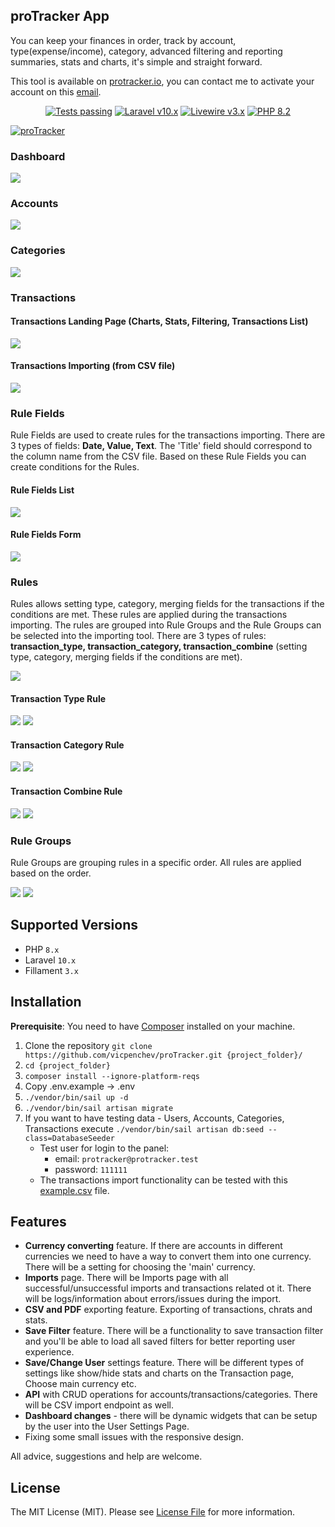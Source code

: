 ## proTracker App

<p>
You can keep your finances in order, track by account, type(expense/income), category, 
advanced filtering and reporting summaries, stats and charts, it's simple and straight forward.

This tool is available on <a href="https://www.protracker.io">protracker.io</a>, you can contact me to activate your account on this [email](mailto:&#112;&#114;&#111;&#105;&#111;&#116;&#114;&#97;&#99;&#107;&#101;&#114;&commat;&#103;&#109;&#97;&#105;&#108;&period;&#99;&#111;&#109;).
</p>

<p align="center">
    <a href="https://github.com/filamentphp/filament/actions"><img alt="Tests passing" src="https://img.shields.io/badge/Tests-passing-green?style=for-the-badge&logo=github"></a>
    <a href="https://laravel.com"><img alt="Laravel v10.x" src="https://img.shields.io/badge/Laravel-v10.x-FF2D20?style=for-the-badge&logo=laravel"></a>
    <a href="https://livewire.laravel.com"><img alt="Livewire v3.x" src="https://img.shields.io/badge/Livewire-v3.x-FB70A9?style=for-the-badge"></a>
    <a href="https://php.net"><img alt="PHP 8.2" src="https://img.shields.io/badge/PHP-8.2-777BB4?style=for-the-badge&logo=php"></a>
</p>

[![proTracker](./screenshots/proTracker-youtube.png)](https://youtu.be/d0-Wmern2PQ "proTracker")

### Dashboard
![](./screenshots/proTracker-dashboard.png)

### Accounts
![](./screenshots/proTracker-accounts.png)

### Categories
![](./screenshots/proTracker-categories.png)

### Transactions

#### Transactions Landing Page (Charts, Stats, Filtering, Transactions List)
![](./screenshots/proTracker-transactions.png)

#### Transactions Importing (from CSV file)
![](./screenshots/proTracker-transactions-import.png)

### Rule Fields
<p>
Rule Fields are used to create rules for the transactions importing. 
There are 3 types of fields: <b>Date, Value, Text</b>. 
The 'Title' field should correspond to the column name from the CSV file. 
Based on these Rule Fields you can create conditions for the Rules.
</p>

#### Rule Fields List
![](./screenshots/proTracker-ruleFields.png)
#### Rule Fields Form
![](./screenshots/proTracker-ruleFields-form.png)

### Rules
<p>
Rules allows setting type, category, merging fields for the transactions if the conditions are met. 
These rules are applied during the transactions importing. 
The rules are grouped into Rule Groups and the Rule Groups can be selected into the importing tool.
There are 3 types of rules: <b>transaction_type, transaction_category, 
transaction_combine</b> (setting type, category, merging fields if the conditions are met).
</p>

![](./screenshots/proTracker-rules.png)

#### Transaction Type Rule
![](./screenshots/proTracker-rules-form-type.png)
![](./screenshots/proTracker-rules-form-type-2.png)

#### Transaction Category Rule
![](./screenshots/proTracker-rules-form-category.png)
![](./screenshots/proTracker-rules-form-category-2.png)

#### Transaction Combine Rule
![](./screenshots/proTracker-rules-form-combine.png)
![](./screenshots/proTracker-rules-form-combine-2.png)

### Rule Groups
<p>
Rule Groups are grouping rules in a specific order. All rules are applied based on the order.
</p>

![](./screenshots/proTracker-ruleGroups.png)
![](./screenshots/proTracker-ruleGroups-form.png)

## Supported Versions
- PHP `8.x`
- Laravel `10.x`
- Fillament `3.x`


## Installation

<b>Prerequisite</b>: You need to have [Composer](https://getcomposer.org/download/) installed on your machine.

1. Clone the repository `git clone https://github.com/vicpenchev/proTracker.git {project_folder}/`
2. `cd {project_folder}`
3. `composer install --ignore-platform-reqs`
4. Copy .env.example -> .env
5. `./vendor/bin/sail up -d`
6. `./vendor/bin/sail artisan migrate`
7. If you want to have testing data - Users, Accounts, Categories, Transactions execute `./vendor/bin/sail artisan db:seed --class=DatabaseSeeder`
   - Test user for login to the panel:
     - email: `protracker@protracker.test`
     - password: `111111`
   - The transactions import functionality can be tested with this [example.csv](./public/example.csv) file.

## Features

- <b>Currency converting</b> feature. If there are accounts in different currencies 
we need to have a way to convert them into one currency. There will be a setting for choosing the 'main' currency.
- <b>Imports</b> page. There will be Imports page with all successful/unsuccessful imports and 
transactions related ot it. There will be logs/information about errors/issues during the import. 
- <b>CSV and PDF</b> exporting feature. Exporting of transactions, chrats and stats.
- <b>Save Filter</b> feature. There will be a functionality to save transaction filter 
and you'll be able to load all saved filters for better reporting user experience.
- <b>Save/Change User</b> settings feature. There will be different types of settings like show/hide stats 
and charts on the Transaction page, Choose main currency etc.
- <b>API</b> with CRUD operations for accounts/transactions/categories. There will be CSV import endpoint as well.
- <b>Dashboard changes</b> - there will be dynamic widgets that can be setup by the user into the User Settings Page.
- Fixing some small issues with the responsive design.

All advice, suggestions and help are welcome. 

## License

The MIT License (MIT). Please see [License File](LICENSE.md) for more information.
